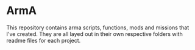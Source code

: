 # ArmA

This repository contains arma scripts, functions, mods and missions that I've created.
They are all layed out in their own respective folders with readme files for each project.
